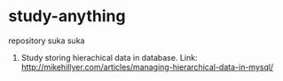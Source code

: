# study-anything
repository suka suka

1. Study storing hierachical data in database. Link: http://mikehillyer.com/articles/managing-hierarchical-data-in-mysql/ 

